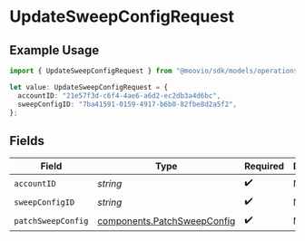# UpdateSweepConfigRequest

## Example Usage

```typescript
import { UpdateSweepConfigRequest } from "@moovio/sdk/models/operations";

let value: UpdateSweepConfigRequest = {
  accountID: "21e57f3d-c6f4-4ae6-a6d2-ec2db3a4d6bc",
  sweepConfigID: "7ba41591-0159-4917-b6b0-82fbe8d2a5f2",
};
```

## Fields

| Field                                                                      | Type                                                                       | Required                                                                   | Description                                                                |
| -------------------------------------------------------------------------- | -------------------------------------------------------------------------- | -------------------------------------------------------------------------- | -------------------------------------------------------------------------- |
| `accountID`                                                                | *string*                                                                   | :heavy_check_mark:                                                         | N/A                                                                        |
| `sweepConfigID`                                                            | *string*                                                                   | :heavy_check_mark:                                                         | N/A                                                                        |
| `patchSweepConfig`                                                         | [components.PatchSweepConfig](../../models/components/patchsweepconfig.md) | :heavy_check_mark:                                                         | N/A                                                                        |